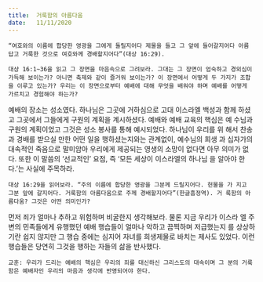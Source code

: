 ```yaml
---
title:  거룩함의 아름다움
date:   11/11/2020
---
```


`“여호와의 이름에 합당한 영광을 그에게 돌릴지어다 제물을 들고 그 앞에 들어갈지어다 아름 답고 거룩한 것으로 여호와께 경배할지어다”(대상 16:29).`

`대상 16:1~36을 읽고 그 장면을 마음속으로 그려보라. 그대는 그 장면이 엄숙하고 경외심이 가득해 보이는가? 아니면 축제와 같이 즐거워 보이는가? 이 장면에서 어떻게 두 가지가 조합을 이루고 있는가? 우리는 이 장면으로부터 예배에 대해 무엇을 배워야 하며 예배를 어떻게 가르치고 경험해야 하는가?`

예배의 장소는 성소였다. 하나님은 그곳에 거하심으로 고대 이스라엘 백성과 함께 하셨고 그곳에서 그들에게 구원의 계획을 계시하셨다. 예배와 예배 교육의 핵심은 예 수님과 구원의 계획이었고 그것은 성소 봉사를 통해 예시되었다. 하나님이 우리를 위 해서 찬송과 경배를 받으실 만한 어떤 일을 행하셨는지와는 관계없이, 예수님의 희생 과 십자가의 대속적인 죽음으로 말미암아 우리에게 제공되는 영생의 소망이 없다면 아무 의미가 없다. 또한 이 말씀의 ‘선교적인’ 요점, 즉 ‘모든 세상이 이스라엘의 하나님 을 알아야 한다.’는 사실에 주목하라.

`대상 16:29을 읽어보라. “주의 이름에 합당한 영광을 그분께 드릴지어다. 헌물을 가 지고 그분 앞에 갈지어다. 거룩함의 아름다움으로 주께 경배할지어다”(한글흠정역). 거 룩함의 아름다움? 그것은 어떤 의미인가?`

먼저 죄가 얼마나 추하고 위험하며 비굴한지 생각해보라. 물론 지금 우리가 이스라 엘 주변의 민족들에게 유행했던 예배 행습들이 얼마나 악하고 끔찍하며 저급했는지 를 상상하기란 쉽지 않지만 그 행습 중에는 심지어 자녀를 희생제물로 바치는 제사도 있었다. 이런 행습들은 당연히 그것을 행하는 자들의 삶을 반사했다.

`교훈: 우리가 드리는 예배의 핵심은 우리의 죄를 대신하신 그리스도의 대속이며 그 분의 거룩함은 예배자인 우리의 마음과 생각에 반영되어야 한다.`